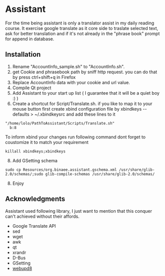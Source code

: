 # Assistant
For the time being assistant is only a translator assist in my daily reading course.
It exercise google translate as it core side to traslate selected text, ask for better translation and if it's not already in the "phrase book" prompt for append in database.

## Installation
1. Rename "AccountInfo_sample.sh" to "AccountInfo.sh".
2. get Cookie and phrasebook path by sniff http request. you can do that by press ctrl+shift+q in Firefox
3. Replace AccountInfo data with your cookie and url value.
4. Compile Qt project
5. Add Assistant to your start up list ( I guarantee that it will be a quiet boy :) )
7. Create a shortcut for Script/Translate.sh. 
if you like to map it to your mouse button first create xbind configuration file by
xbindkeys --defaults > ~/.xbindkeysrc
and add these lines to it
```
"/home/lolo/PathToAssistant/Scripts/Translate.sh"
  b:8
```
To inform xbind your changes run following command
dont forget to coustomize it to match your requirement
```
killall xbindkeys;xbindkeys
```
8. Add GSetting schema
```
sudo cp Resources/org.binaee.assistant.gschema.xml /usr/share/glib-2.0/schemas/;sudo glib-compile-schemas /usr/share/glib-2.0/schemas/
```
8. Enjoy


## Acknowledgments
Assistant used following library, I just want to mention that this conquer can't achieved without their affords.
- Google Translate API
- sed
- wget
- awk
- qt
- xrandr
- D-Bus
- GSetting
- [webupd8](http://www.webupd8.org/2016/03/translate-any-text-you-select-on-your.html)
